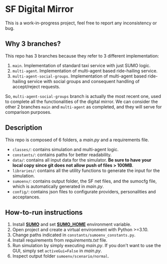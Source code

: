 # SF Digital Mirror

This is a work-in-progress project, feel free to report any inconsistency or bug.

## Why 3 branches?

This repo has 3 branches because they refer to 3 different implementation:

1. `main`. Implementation of standard taxi service with just SUMO logic.
2. `multi-agent`. Implementation of multi-agent based ride-hailing service.
3. `multi-agent-social-groups`. Implementation of multi-agent based ride-hailing service with social groups and consequent handling of accept/reject requests.

So, `multi-agent-social-groups` branch is actually the most recent one, used to complete all the functionalities of the digital mirror. We can consider the other 2 branches `main` and `multi-agent` as completed, and they will serve for comparison purposes. 

## Description

This repo is composed of 6 folders, a *main.py* and a requirements file.

- `classes/`: contains simulation and multi-agent logic.
- `constants/`: contains paths for better readability.
- `data/`: contains all input data for the simulator. **Be sure to have your local copy since git does not allow push of files > 100MB**.
- `libraries/`: contains all the utility functions to generate the input for the simulation.
- `sumoenv/`: contains output folder, the SF net files, and the sumocfg file, which is automatically generated in *main.py*.
- `config/`: contains json files to configurate providers, personalities and acceptances.

## How-to-run instructions

1. Install [**SUMO**](https://sumo.dlr.de/docs/Downloads.php) and set [**SUMO_HOME**](https://sumo.dlr.de/docs/Basics/Basic_Computer_Skills.html#sumo_home) environment variable.
2. Open project and create a virtual environment with Python >=3.10.
3. Change paths indicated in `constants/sumoenv_constants.py`.
4. Install requirements from *requirements.txt* file.
5. Run simulation by simply executing *main.py*. If you don't want to use the GUI, simply set `activeGui=False` in *main.py*.
6. Inspect output folder `sumoenv/scenario/normal`.